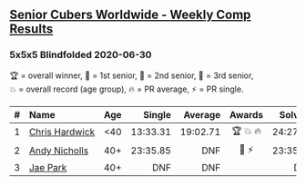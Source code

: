 <style>table {white-space: nowrap;}</style>

## [Senior Cubers Worldwide - Weekly Comp Results](/scw-comp/results/)
### 5x5x5 Blindfolded 2020-06-30

<span style="white-space: nowrap;">🏆 = overall winner</span>, <span style="white-space: nowrap;">🥇 = 1st senior</span>, <span style="white-space: nowrap;">🥈 = 2nd senior</span>, <span style="white-space: nowrap;">🥉 = 3rd senior</span>, <span style="white-space: nowrap;">💥 = overall record (age group)</span>, <span style="white-space: nowrap;">🔥 = PR average</span>, <span style="white-space: nowrap;">⚡ = PR single</span>.

| # | Name | Age | Single | Average | Awards | Solve 1 | Solve 2 | Solve 3 | Video |
| :--: | :-- | :--: | --: | --: | :--: | --: | --: | --: | :-- |
| 1 | [Chris Hardwick](../../persons/chris_hardwick/555bf.md) | <40 | 13:33.31 | 19:02.71 | 🏆 💥 🔥 | 24:27.91 | 19:06.90 | 13:33.31 | [Link](https://www.facebook.com/events/348465022802357/permalink/350683809247145) |
| 2 | [Andy Nicholls](../../persons/andy_nicholls/555bf.md) | 40+ | 23:35.85 | DNF | 🥇 ⚡ | 23:35.85 | DNS | DNS | [Link](https://www.facebook.com/events/348465022802357/permalink/352552605726932) |
| 3 | [Jae Park](../../persons/jae_park/555bf.md) | 40+ | DNF | DNF |  | DNF | DNF | DNF | [Link](https://www.facebook.com/events/348465022802357/permalink/348961306086062) |

<!-- Global site tag (gtag.js) - Google Analytics -->
<script async src="https://www.googletagmanager.com/gtag/js?id=UA-86348435-3"></script>
<script>window.dataLayer = window.dataLayer || []; function gtag() {dataLayer.push(arguments);} gtag('js', new Date()); gtag('config', 'UA-86348435-3');</script>
